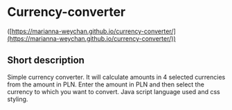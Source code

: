 # Currency-converter

([https://marianna-weychan.github.io/currency-converter/](https://marianna-weychan.github.io/currency-converter/))

## [](https://github.com/Marianna-Weychan/currency-converter/edit/main/README.md#short-description)Short description

Simple currency converter. It will calculate amounts in 4 selected currencies from the amount in PLN. Enter the amount in PLN and then select the currency to which you want to convert. 
Java script language used and css styling.
